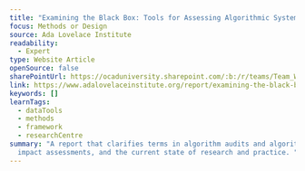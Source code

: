 ```yaml
---
title: "Examining the Black Box: Tools for Assessing Algorithmic Systems"
focus: Methods or Design
source: Ada Lovelace Institute
readability:
  - Expert
type: Website Article
openSource: false
sharePointUrl: https://ocaduniversity.sharepoint.com/:b:/r/teams/Team_WeCount/Shared%20Documents/Resources%20and%20Tools/Literature%20(curated)/Examining%20the%20Black%20Box.pdf?csf=1&web=1&e=MLZ8n8
link: https://www.adalovelaceinstitute.org/report/examining-the-black-box-tools-for-assessing-algorithmic-systems/
keywords: []
learnTags:
  - dataTools
  - methods
  - framework
  - researchCentre
summary: "A report that clarifies terms in algorithm audits and algorithmic
  impact assessments, and the current state of research and practice. "
---
```

